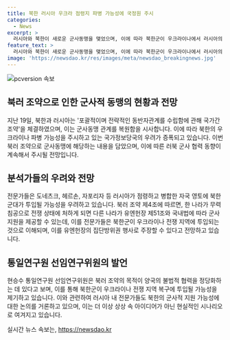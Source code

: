 ```yaml
---
title: 북한 러시아 우크라 점령지 파병 가능성에 국정원 주시
categories:
  - News
excerpt: >
  러시아와 북한이 새로운 군사동맹을 맺었으며, 이에 따라 북한군이 우크라이나에서 러시아의 점령 지역 복구에 투입될 가능성이 제기되고 있다. 북러 조약 제4조는 한 나라가 무력 침공 당하면 다른 나라가 군사 지원을 제공하는 내용을 담고 있는데, 이에 따라 북한군이 우크라이나 전쟁 지역에 투입될 경우 유엔헌장의 집단방위권 행사로 주장될 수 있다고 전문가들은 전망하고 있다. 통일연구원 선임연구위원은 북러 조약은 양국이 불법적 협력을 정당화하는 데 목적이 있다며 군대가 복구 과정을 훨씬 효율적으로 이끌 수 있다고 설명했다.
feature_text: >
  러시아와 북한이 새로운 군사동맹을 맺었으며, 이에 따라 북한군이 우크라이나에서 러시아의 점령 지역 복구에 투입될 가능성이 제기되고 있다. 북러 조약 제4조는 한 나라가 무력 침공 당하면 다른 나라가 군사 지원을 제공하는 내용을 담고 있는데, 이에 따라 북한군이 우크라이나 전쟁 지역에 투입될 경우 유엔헌장의 집단방위권 행사로 주장될 수 있다고 전문가들은 전망하고 있다. 통일연구원 선임연구위원은 북러 조약은 양국이 불법적 협력을 정당화하는 데 목적이 있다며 군대가 복구 과정을 훨씬 효율적으로 이끌 수 있다고 설명했다.
image: 'https://newsdao.kr/res/images/meta/newsdao_breakingnews.jpg'
---
```


<p><img src="https://newsdao.kr/res/images/meta/newsdao_breakingnews.jpg" alt="pcversion 속보" /></p>

<h2 data-ke-size="size26">북러 조약으로 인한 군사적 동맹의 현황과 전망</h2>

<p data-ke-size="size16">지난 19일, 북한과 러시아는 '포괄적이며 전략적인 동반자관계를 수립함에 관해 국가간 조약'을 체결하였으며, 이는 군사동맹 관계를 복원함을 시사합니다. 이에 따라 북한의 우크라이나 파병 가능성을 주시하고 있는 국가정보당국의 우려가 증폭되고 있습니다. 이번 북러 조약으로 군사동맹에 해당하는 내용을 담았으며, 이에 따른 러북 군사 협력 동향이 계속해서 주시될 전망입니다.</p>

<h2 data-ke-size="size26">분석가들의 우려와 전망</h2>

<p data-ke-size="size16">전문가들은 도네츠크, 헤르손, 자포리자 등 러시아가 점령하고 병합한 자국 영토에 북한 군대가 투입될 가능성을 우려하고 있습니다. 북러 조약 제4조에 따르면, 한 나라가 무력 침공으로 전쟁 상태에 처하게 되면 다른 나라가 유엔헌장 제51조와 국내법에 따라 군사 지원을 제공할 수 있는데, 이를 전문가들은 북한군이 우크라이나 전쟁 지역에 투입되는 것으로 이해되며, 이를 유엔헌장의 집단방위권 행사로 주장할 수 있다고 전망하고 있습니다.</p>

<h2 data-ke-size="size26">통일연구원 선임연구위원의 발언</h2>

<p data-ke-size="size16">현승수 통일연구원 선임연구위원은 북러 조약의 목적이 양국의 불법적 협력을 정당화하는 데 있다고 보며, 이를 통해 북한군이 우크라이나 전쟁 지역 복구에 투입될 가능성을 제기하고 있습니다. 이와 관련하여 러시아 내 전문가들도 북한의 군사적 지원 가능성에 대한 논의를 거론하고 있으며, 이는 더 이상 상상 속 아이디어가 아닌 현실적인 시나리오로 여겨지고 있습니다.</p>
실시간 뉴스 속보는, <a href="https://newsdao.kr" rel="dofollow">https://newsdao.kr</a>


